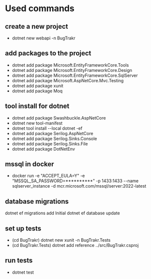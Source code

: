 # Used commands

## create a new project
- dotnet new webapi -n BugTrakr

## add packages to the project
- dotnet add package Microsoft.EntityFrameworkCore.Tools
- dotnet add package Microsoft.EntityFrameworkCore.Design
- dotnet add package Microsoft.EntityFrameworkCore.SqlServer
- dotnet add package Microsoft.AspNetCore.Mvc.Testing
- dotnet add package xunit
- dotnet add package Moq

## tool install for dotnet
- dotnet add package Swashbuckle.AspNetCore
- dotnet new tool-manifest
- dotnet tool install --local dotnet -ef
- dotnet add package Serilog.AspNetCore
- dotnet add package Serilog.Sinks.Console
- dotnet add package Serilog.Sinks.File
- dotnet add package DotNetEnv

## mssql in docker
- docker run -e "ACCEPT_EULA=Y" -e "MSSQL_SA_PASSWORD=**********" -p 1433:1433 --name sqlserver_instance -d mcr.microsoft.com/mssql/server:2022-latest

## database migrations
dotnet ef migrations add Initial
dotnet ef database update


## set up tests
- (cd BugTrakr)
dotnet new xunit -n BugTrakr.Tests
- (cd BugTrakr.Tests)
dotnet add reference ../src/BugTrakr.csproj

## run tests
- dotnet test